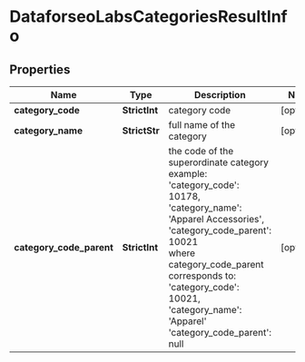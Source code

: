 # DataforseoLabsCategoriesResultInfo


## Properties

| Name | Type | Description | Notes |
|------------ | ------------- | ------------- | -------------|
**category_code** | **StrictInt** | category code |[optional]|
**category_name** | **StrictStr** | full name of the category |[optional]|
**category_code_parent** | **StrictInt** | the code of the superordinate category<br>example:<br>'category_code': 10178,<br>'category_name': 'Apparel Accessories',<br>'category_code_parent': 10021<br>where category_code_parent<br>corresponds to:<br>'category_code': 10021,<br>'category_name': 'Apparel'<br>'category_code_parent': null |[optional]|